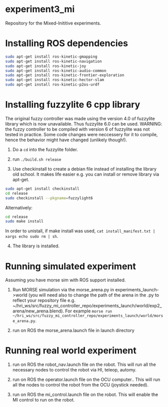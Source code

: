 # experiment3_mi
Repository for the Mixed-Inititive experiments.

# Installing ROS dependencies
```sh
sudo apt-get install ros-kinetic-gmapping
sudo apt-get install ros-kinetic-navigation
sudo apt-get install ros-kinetic-joy
sudo apt-get install ros-kinetic-audio-common
sudo apt-get install ros-kinetic-frontier-exploration
sudo apt-get install ros-kinetic-hector-slam
sudo apt-get install ros-kinetic-p2os-urdf
```

# Installing fuzzylite 6 cpp library
The original fuzzy controller was made using the version 4.0 of fuzzylite library which is now unavailable. Thus fuzzylite 6.0 can be used. WARNING: the fuzzy controller to be compiled with version 6 of fuzzylite was not tested in practice. Some code changes were neccessery for it to compile, hence the behavior might have changed (unlikely though!).
1) Do a `cd` into the fuzzylite folder.

2)  run `./build.sh release`

3) Use checkinstall to create a debian file instead of installing the library old school. It makes life easier e.g. you can install or remove library via apt-get.

```sh
sudo apt-get install checkinstall
cd release
sudo checkinstall --pkgname=fuzzylight6
```

Alternatively:
```sh
cd release
sudo make install
````

In order to unistall, if make install was used, `cat install_manifest.txt | xargs echo sudo rm | sh`.

4) The library is installed.

# Running simulated experiment
Assuming you have morse sim with ROS support installed.

1) Run MORSE simulation via the morse_arena.py in experiments_launch->world (you will need also to change the path of the arena in the .py to reflect your repository file e.g. ~/hri_ws/src/fuzzy_mi_controller_repo/experiments_launch/world/exp2_arena/new_arena.blend). For example `morse run ~/hri_ws/src/fuzzy_mi_controller_repo/experiments_launch/world/morse_arena.py`.

2) run on ROS the morse_arena.launch file in launch directory

# Running real world experiment

1) run on ROS the robot_nav.launch file on the robot. This will run all the necessary nodes to control the robot via HI, teleop, automy.

2) run on ROS the operator.launch file on the OCU computer.. This will run all the nodes to control the robot from the OCU (joystick needed).

3) run on ROS the mi_control.launch file on the robot. This will enable the MI control to run on the robot.
